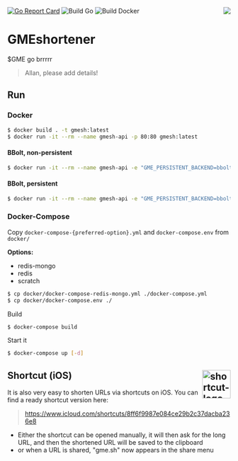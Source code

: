 <img align="right" src="https://forthebadge.com/images/badges/made-with-go.svg"></img>

[![Go Report Card](https://goreportcard.com/badge/github.com/gme-sh/gme.sh-api)](https://goreportcard.com/report/github.com/gme-sh/gme.sh-api)
![Build Go](https://github.com/gme-sh/gme.sh-api/workflows/Build%20Go/badge.svg)
![Build Docker](https://github.com/gme-sh/gme.sh-api/workflows/Build%20Docker/badge.svg)

# GMEshortener
$GME go brrrrr

> Allan, please add details!

## Run
### Docker
```bash
$ docker build . -t gmesh:latest
$ docker run -it --rm --name gmesh-api -p 80:80 gmesh:latest
```

#### BBolt, non-persistent
```bash
$ docker run -it --rm --name gmesh-api -e "GME_PERSISTENT_BACKEND=bbolt" -p 80:80 gmesh:latest
```

#### BBolt, persistent
```bash
$ docker run -it --rm --name gmesh-api -e "GME_PERSISTENT_BACKEND=bbolt" -v $PWD/data:/data  -p 80:80 gmesh:latest
```

### Docker-Compose
Copy `docker-compose-{preferred-option}.yml` and `docker-compose.env` from `docker/`

**Options:**
* redis-mongo
* redis
* scratch

```bash
$ cp docker/docker-compose-redis-mongo.yml ./docker-compose.yml
$ cp docker/docker-compose.env ./
```

Build
```bash
$ docker-compose build
```

Start it
```bash
$ docker-compose up [-d]
```

## Shortcut (iOS) <img align="right" alt="shortcut-logo" src="https://help.apple.com/assets/5E8CEA35094622DF10489984/5E8CEA42094622DF1048998D/en_US/18c714c61bfdebca44fe6989f0a2511d.png" height="64px" width="64px">
It is also very easy to shorten URLs via shortcuts on iOS. You can find a ready shortcut version here:
> https://www.icloud.com/shortcuts/8ff6f9987e084ce29b2c37dacba236e8

* Either the shortcut can be opened manually, it will then ask for the long URL, and then the shortened URL will be saved to the clipboard
* or when a URL is shared, "gme.sh" now appears in the share menu
